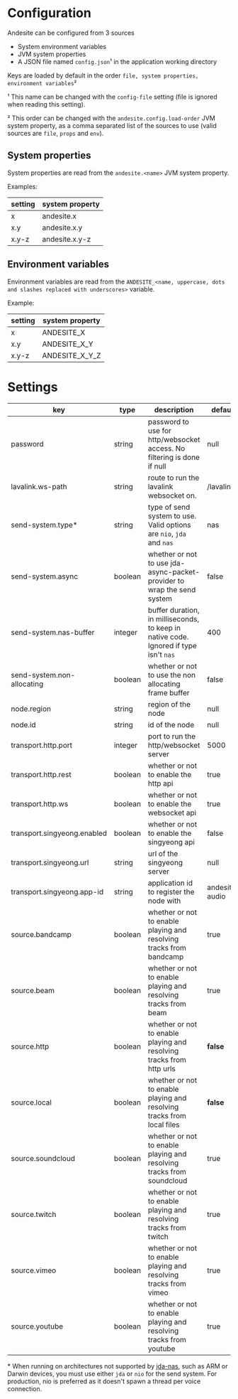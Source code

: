 # Configuration

Andesite can be configured from 3 sources

- System environment variables
- JVM system properties
- A JSON file named `config.json`¹ in the application working directory

Keys are loaded by default in the order `file, system properties, environment variables`²


¹ This name can be changed with the `config-file` setting (file is ignored when reading this setting).

² This order can be changed with the `andesite.config.load-order` JVM system property, as a comma separated list of
the sources to use (valid sources are `file`, `props` and `env`).

## System properties

System properties are read from the `andesite.<name>` JVM system property.

Examples:

| setting | system property |
|---------|-----------------|
| x | andesite.x |
| x.y | andesite.x.y |
| x.y-z | andesite.x.y-z |

## Environment variables

Environment variables are read from the `ANDESITE_<name, uppercase, dots and slashes replaced with underscores>` variable.

Example:

| setting | system property |
|---------|-----------------|
| x | ANDESITE_X |
| x.y | ANDESITE_X_Y |
| x.y-z | ANDESITE_X_Y_Z |

# Settings

| key | type | description | default |
|-----|------|-------------|---------|
| password | string | password to use for http/websocket access. No filtering is done if null | null |
| lavalink.ws-path | string | route to run the lavalink websocket on. | /lavalink |
| send-system.type* | string | type of send system to use. Valid options are `nio`, `jda` and `nas` | nas |
| send-system.async | boolean | whether or not to use jda-async-packet-provider to wrap the send system | false |
| send-system.nas-buffer | integer | buffer duration, in milliseconds, to keep in native code. Ignored if type isn't `nas` | 400 |
| send-system.non-allocating | boolean | whether or not to use the non allocating frame buffer | false |
| node.region | string | region of the node | null |
| node.id | string | id of the node | null |
| transport.http.port | integer | port to run the http/websocket server | 5000 |
| transport.http.rest | boolean | whether or not to enable the http api | true |
| transport.http.ws | boolean | whether or not to enable the websocket api | true |
| transport.singyeong.enabled | boolean | whether or not to enable the singyeong api | false |
| transport.singyeong.url | string | url of the singyeong server | null |
| transport.singyeong.app-id | string | application id to register the node with | andesite-audio |
| source.bandcamp | boolean | whether or not to enable playing and resolving tracks from bandcamp | true |
| source.beam | boolean | whether or not to enable playing and resolving tracks from beam | true |
| source.http | boolean | whether or not to enable playing and resolving tracks from http urls | **false** |
| source.local | boolean | whether or not to enable playing and resolving tracks from local files | **false** |
| source.soundcloud | boolean | whether or not to enable playing and resolving tracks from soundcloud | true |
| source.twitch | boolean | whether or not to enable playing and resolving tracks from twitch | true |
| source.vimeo | boolean | whether or not to enable playing and resolving tracks from vimeo | true |
| source.youtube | boolean | whether or not to enable playing and resolving tracks from youtube | true |

\* When running on architectures not supported by [jda-nas](https://github.com/sedmelluq/jda-nas), such as
ARM or Darwin devices, you must use either `jda` or `nio` for the send system. For production, nio is preferred
as it doesn't spawn a thread per voice connection.
